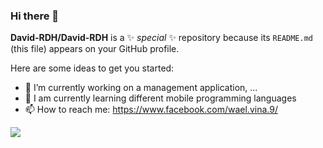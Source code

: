 ### Hi there 👋

**David-RDH/David-RDH** is a ✨ _special_ ✨ repository because its `README.md` (this file) appears on your GitHub profile.

Here are some ideas to get you started:

- 🔭 I’m currently working on a management application, ...
- 🌱 I am currently learning different mobile programming languages
- 📫 How to reach me: https://www.facebook.com/wael.vina.9/
<img src="https://www.google.com/url?sa=i&url=http%3A%2F%2Felitetakwin.com%2Ffr%2Fphp-les-fondamentaux&psig=AOvVaw1DeoB8Opv85t58b253oq5b&ust=1617447714959000&source=images&cd=vfe&ved=0CAIQjRxqFwoTCIiNp7i03-8CFQAAAAAdAAAAABAD">

